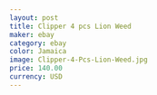 ```yaml
---
layout: post
title: Clipper 4 pcs Lion Weed
maker: ebay
category: ebay
color: Jamaica
image: Clipper-4-Pcs-Lion-Weed.jpg
price: 140.00 
currency: USD
---
```

